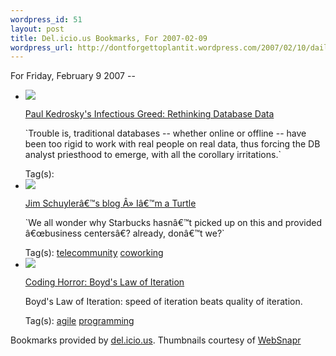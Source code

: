 ```yaml
--- 
wordpress_id: 51
layout: post
title: Del.icio.us Bookmarks, For 2007-02-09
wordpress_url: http://dontforgettoplantit.wordpress.com/2007/02/10/daily-delicious-12/
---
```

<p class="daily-delicious-header">For Friday, February 9 2007 --</p>
<ul class="daily-delicious">
    <li><img src="http://images.websnapr.com/?url=http://paul.kedrosky.com/archives/2007/02/08/rethinking_data.html"> <p><a href="http://paul.kedrosky.com/archives/2007/02/08/rethinking_data.html" title="http://paul.kedrosky.com/archives/2007/02/08/rethinking_data.html">Paul Kedrosky's Infectious Greed: Rethinking Database Data</a></p>
<p>`Trouble is, traditional databases -- whether online or offline -- have been too rigid to work with real people on real data, thus forcing the DB analyst priesthood to emerge, with all the corollary irritations.`</p><div class="daily-delicious-tags">Tag(s): </div></li>    <li><img src="http://images.websnapr.com/?url=http://blog.dlfound.org/sky/wp/?p=126"> <p><a href="http://blog.dlfound.org/sky/wp/?p=126" title="http://blog.dlfound.org/sky/wp/?p=126">Jim Schuylerâ€™s blog Â» Iâ€™m a Turtle</a></p>
<p>`We all wonder why Starbucks hasnâ€™t picked up on this and provided â€œbusiness centersâ€? already, donâ€™t we?`</p><div class="daily-delicious-tags">Tag(s): <a href="http://del.icio.us/popular/telecommunity">telecommunity</a> <a href="http://del.icio.us/popular/coworking">coworking</a> </div></li>    <li><img src="http://images.websnapr.com/?url=http://www.codinghorror.com/blog/archives/000788.html"> <p><a href="http://www.codinghorror.com/blog/archives/000788.html" title="http://www.codinghorror.com/blog/archives/000788.html">Coding Horror: Boyd's Law of Iteration</a></p>
<p>Boyd's Law of Iteration: speed of iteration beats quality of iteration.</p><div class="daily-delicious-tags">Tag(s): <a href="http://del.icio.us/popular/agile">agile</a> <a href="http://del.icio.us/popular/programming">programming</a> </div></li></ul><p class="daily-delicious-footer">Bookmarks provided by <a href="http://del.icio.us/cyu">del.icio.us</a>.  Thumbnails courtesy of <a href="http://websnapr.com">WebSnapr</a>
